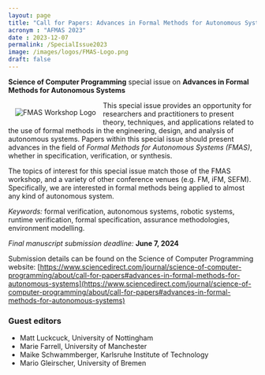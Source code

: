 ```yaml
---
layout: page
title: "Call for Papers: Advances in Formal Methods for Autonomous Systems "
acronym : "AFMAS 2023"
date : 2023-12-07
permalink: /SpecialIssue2023
image: /images/logos/FMAS-Logo.png
draft: false
---
```


**Science of Computer Programming** special issue on  **Advances in Formal Methods for Autonomous Systems**

<img alt="FMAS Workshop Logo" style="float: left; margin: 1em" src="{{site.images}}logos/FMAS-Logo.png">



This special issue provides an opportunity for researchers and
practitioners to present theory, techniques, and applications related
to the use of formal methods in the engineering, design, and analysis
of autonomous systems.  Papers within this special issue should
present advances in the field of *Formal Methods for Autonomous
Systems (FMAS)*, whether in specification, verification, or synthesis.

The topics of interest for this special issue match those of the FMAS
workshop, and a variety of other conference venues (e.g. FM, iFM,
SEFM).  Specifically, we are interested in formal methods being
applied to almost any kind of autonomous system.

*Keywords:* formal verification, autonomous systems, robotic systems,
runtime verification, formal specification, assurance methodologies,
environment modelling.

*Final manuscript submission deadline:* **June 7, 2024**

Submission details can be found on the Science of Computer Programming website: [https://www.sciencedirect.com/journal/science-of-computer-programming/about/call-for-papers#advances-in-formal-methods-for-autonomous-systems](https://www.sciencedirect.com/journal/science-of-computer-programming/about/call-for-papers#advances-in-formal-methods-for-autonomous-systems)

### Guest editors

* Matt Luckcuck, University of Nottingham  
* Marie Farrell, University of Manchester  
* Maike Schwammberger, Karlsruhe Institute of Technology  
* Mario Gleirscher, University of Bremen


